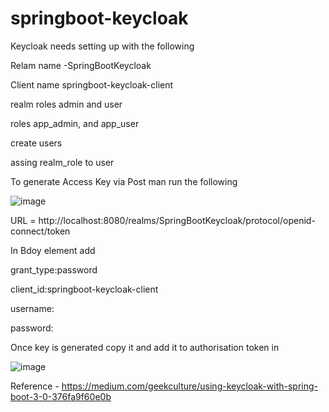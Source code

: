 # springboot-keycloak


Keycloak needs setting up with the following

Relam name -SpringBootKeycloak

Client name springboot-keycloak-client 

realm roles admin and user

roles app_admin, and app_user

create users

assing realm_role to user

To generate Access Key via Post man run the following

![image](https://user-images.githubusercontent.com/440499/231831577-3d89f64a-f532-43e9-827a-cb0a593a2022.png)

URL = http://localhost:8080/realms/SpringBootKeycloak/protocol/openid-connect/token

In Bdoy element add

grant_type:password

client_id:springboot-keycloak-client

username:<username>

password:<password>


Once key is generated copy it and add it to authorisation token in 

![image](https://user-images.githubusercontent.com/440499/231832226-b83f4e28-22bc-49d8-a6f1-420ec212b08b.png)

  
Reference - https://medium.com/geekculture/using-keycloak-with-spring-boot-3-0-376fa9f60e0b
